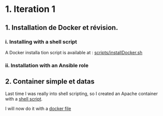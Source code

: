 # 1. Iteration 1

## 1. Installation de Docker et révision.

### i. Installing with a shell script

A Docker installa tion script is available at : [scripts/installDocker.sh](scripts/installDocker.sh)

### ii. Installation with an Ansible role

## 2. Container simple et datas

Last time I was really into shell scripting, so I created an Apache container with a [shell script](scripts/firstContainer.sh).

I will now do it with a [docker file](dockerFiles/apacheHelloworld/Dockerfile
)